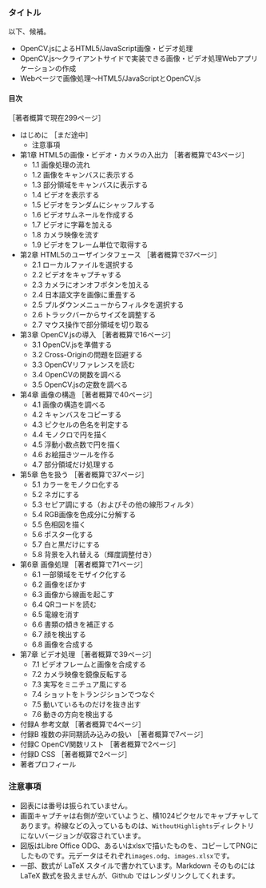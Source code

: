 ### タイトル

以下、候補。

- OpenCV.jsによるHTML5/JavaScript画像・ビデオ処理
- OpenCV.js～クライアントサイドで実装できる画像・ビデオ処理Webアプリケーションの作成
- Webページで画像処理～HTML5/JavaScriptとOpenCV.js

#### 目次

［著者概算で現在299ページ］

- はじめに ［まだ途中］
	- 注意事項
- 第1章 HTML5の画像・ビデオ・カメラの入出力 ［著者概算で43ページ］
	- 1.1 画像処理の流れ
	- 1.2 画像をキャンバスに表示する
	- 1.3 部分領域をキャンバスに表示する
	- 1.4 ビデオを表示する
	- 1.5 ビデオをランダムにシャッフルする
	- 1.6 ビデオサムネールを作成する
	- 1.7 ビデオに字幕を加える
	- 1.8 カメラ映像を流す
	- 1.9 ビデオをフレーム単位で取得する
- 第2章 HTML5のユーザインタフェース ［著者概算で37ページ］
	- 2.1 ローカルファイルを選択する
	- 2.2 ビデオをキャプチャする
	- 2.3 カメラにオンオフボタンを加える
	- 2.4 日本語文字を画像に重畳する
	- 2.5 プルダウンメニューからフィルタを選択する
	- 2.6 トラックバーからサイズを調整する
	- 2.7 マウス操作で部分領域を切り取る
- 第3章 OpenCV.jsの導入 ［著者概算で16ページ］
	- 3.1 OpenCV.jsを準備する
	- 3.2 Cross-Originの問題を回避する
	- 3.3 OpenCVリファレンスを読む
	- 3.4 OpenCVの関数を調べる
	- 3.5 OpenCV.jsの定数を調べる
- 第4章 画像の構造 ［著者概算で40ページ］
	- 4.1 画像の構造を調べる
	- 4.2 キャンバスをコピーする
	- 4.3 ピクセルの色名を判定する
	- 4.4 モノクロで円を描く
	- 4.5 浮動小数点数で円を描く
	- 4.6 お絵描きツールを作る
	- 4.7 部分領域だけ処理する
- 第5章 色を扱う ［著者概算で37ページ］
	- 5.1 カラーをモノクロ化する
	- 5.2 ネガにする
	- 5.3 セピア調にする（およびその他の線形フィルタ）
	- 5.4 RGB画像を色成分に分解する
	- 5.5 色相図を描く
	- 5.6 ポスター化する
	- 5.7 白と黒だけにする
	- 5.8 背景を入れ替える（輝度調整付き）
- 第6章 画像処理 ［著者概算で71ページ］
	- 6.1 一部領域をモザイク化する
	- 6.2 画像をぼかす
	- 6.3 画像から線画を起こす
	- 6.4 QRコードを読む
	- 6.5 電線を消す
	- 6.6 書類の傾きを補正する
	- 6.7 顔を検出する
	- 6.8 画像を合成する
- 第7章 ビデオ処理 ［著者概算で39ページ］
	- 7.1 ビデオフレームと画像を合成する
	- 7.2 カメラ映像を鏡像反転する
	- 7.3 実写をミニチュア風にする
	- 7.4 ショットをトランジションでつなぐ
	- 7.5 動いているものだけを抜き出す
	- 7.6 動きの方向を検出する
- 付録A 参考文献 ［著者概算で4ページ］
- 付録B 複数の非同期読み込みの扱い ［著者概算で7ページ］
- 付録C OpenCV関数リスト ［著者概算で2ページ］
- 付録D CSS ［著者概算で2ページ］
- 著者プロフィール


### 注意事項

- 図表には番号は振られていません。
- 画面キャプチャは右側が空いていようと、横1024ピクセルでキャプチャしてあります。枠線などの入っているものは、`WithoutHighlights`ディレクトリにないバージョンが収容されています。
- 図版はLibre Office ODG、あるいはxlsxで描いたものを、コピーしてPNGにしたものです。元データはそれぞれ`images.odg`、`images.xlsx`です。
- 一部、数式が LaTeX スタイルで書かれています。Markdown そのものには LaTeX 数式を扱えませんが、Github ではレンダリンクしてくれます。
